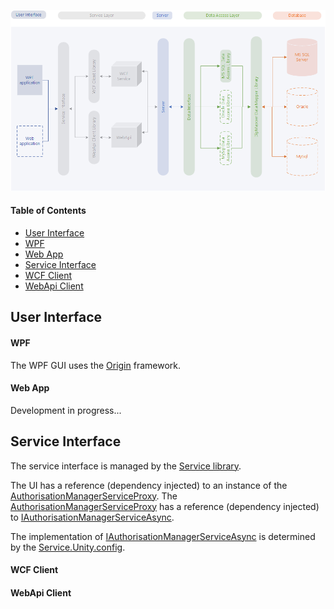![Alt text](/README-images/component_diagram.png?raw=true "Component Diagram")

#### Table of Contents
* [User Interface](#user-interface)
* [WPF](#wpf)
* [Web App](#web-app)
* [Service Interface](#service-interface)
* [WCF Client](#wcf-client)
* [WebApi Client](#wcf-client)

## User Interface
#### WPF
The WPF GUI uses the [Origin](https://github.com/grantcolley/origin) framework.

#### Web App
Development in progress...


## Service Interface
The service interface is managed by the [Service library](https://github.com/grantcolley/authorisationmanager/tree/master/Service/DevelopmentInProgress.AuthorisationManager.Service).

The UI has a reference (dependency injected) to an instance of the [AuthorisationManagerServiceProxy](https://github.com/grantcolley/authorisationmanager/blob/master/Service/DevelopmentInProgress.AuthorisationManager.Service/AuthorisationManagerServiceProxy.cs).
The [AuthorisationManagerServiceProxy](https://github.com/grantcolley/authorisationmanager/blob/master/Service/DevelopmentInProgress.AuthorisationManager.Service/AuthorisationManagerServiceProxy.cs) has a reference (dependency injected) to [IAuthorisationManagerServiceAsync](https://github.com/grantcolley/authorisationmanager/blob/master/Service/DevelopmentInProgress.AuthorisationManager.Service/IAuthorisationManagerServiceAsync.cs).

The implementation of [IAuthorisationManagerServiceAsync](https://github.com/grantcolley/authorisationmanager/blob/master/Service/DevelopmentInProgress.AuthorisationManager.Service/IAuthorisationManagerServiceAsync.cs) is determined by the [Service.Unity.config](https://github.com/grantcolley/authorisationmanager/blob/master/Service/DevelopmentInProgress.AuthorisationManager.Service/Configuration/DevelopmentInProgress.AuthorisationManager.Service.Unity.config).

#### WCF Client

#### WebApi Client
